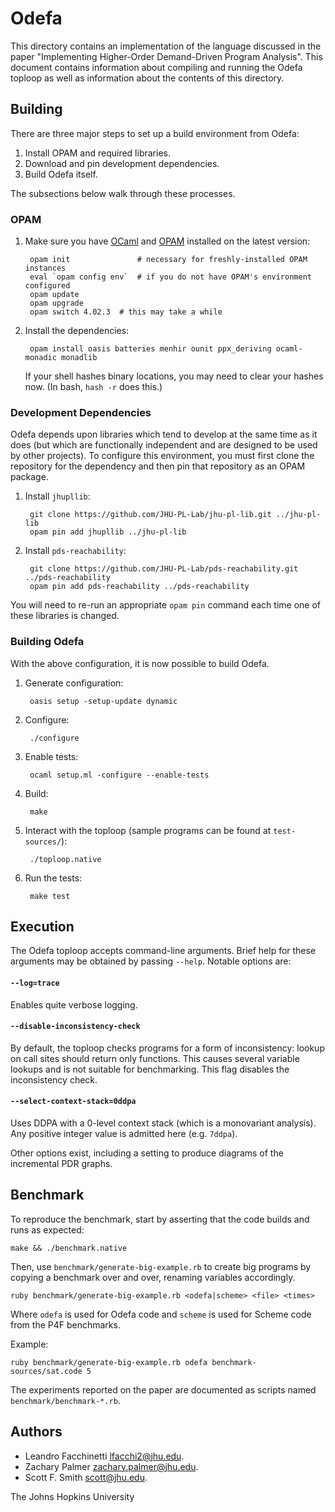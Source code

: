 Odefa
=====

This directory contains an implementation of the language discussed in the paper
"Implementing Higher-Order Demand-Driven Program Analysis".  This document contains
information about compiling and running the Odefa toploop as well as information
about the contents of this directory.

Building
--------

There are three major steps to set up a build environment from Odefa:

  1. Install OPAM and required libraries.
  2. Download and pin development dependencies.
  3. Build Odefa itself.

The subsections below walk through these processes.

### OPAM

1. Make sure you have [OCaml][ocaml] and [OPAM][opam] installed on the latest
   version:

        opam init               # necessary for freshly-installed OPAM instances
        eval `opam config env`  # if you do not have OPAM's environment configured
        opam update
        opam upgrade
        opam switch 4.02.3  # this may take a while

2. Install the dependencies:

        opam install oasis batteries menhir ounit ppx_deriving ocaml-monadic monadlib

   If your shell hashes binary locations, you may need to clear your hashes now.
   (In bash, `hash -r` does this.)

### Development Dependencies

Odefa depends upon libraries which tend to develop at the same time as it does
(but which are functionally independent and are designed to be used by other
projects).  To configure this environment, you must first clone the repository
for the dependency and then pin that repository as an OPAM package.

1. Install `jhupllib`:

        git clone https://github.com/JHU-PL-Lab/jhu-pl-lib.git ../jhu-pl-lib
        opam pin add jhupllib ../jhu-pl-lib

2. Install `pds-reachability`:

        git clone https://github.com/JHU-PL-Lab/pds-reachability.git ../pds-reachability
        opam pin add pds-reachability ../pds-reachability

You will need to re-run an appropriate `opam pin` command each time one of these
libraries is changed.

### Building Odefa

With the above configuration, it is now possible to build Odefa.

1. Generate configuration:

        oasis setup -setup-update dynamic

2. Configure:

        ./configure

3. Enable tests:

        ocaml setup.ml -configure --enable-tests

4. Build:

        make

5. Interact with the toploop (sample programs can be found at `test-sources/`):

        ./toploop.native

6. Run the tests:

        make test

Execution
---------

The Odefa toploop accepts command-line arguments.  Brief help for these
arguments may be obtained by passing `--help`.  Notable options are:

#### `--log=trace`

Enables quite verbose logging.

#### `--disable-inconsistency-check`

By default, the toploop checks programs for a form of inconsistency: lookup on
call sites should return only functions.  This causes several variable lookups
and is not suitable for benchmarking.  This flag disables the inconsistency
check.

#### `--select-context-stack=0ddpa`

Uses DDPA with a 0-level context stack (which is a monovariant analysis).  Any positive integer value is admitted here (e.g. `7ddpa`).

Other options exist, including a setting to produce diagrams of the incremental PDR graphs.

Benchmark
---------

To reproduce the benchmark, start by asserting that the code builds and runs as
expected:

    make && ./benchmark.native

Then, use `benchmark/generate-big-example.rb` to create big programs by copying
a benchmark over and over, renaming variables accordingly.

    ruby benchmark/generate-big-example.rb <odefa|scheme> <file> <times>

Where `odefa` is used for Odefa code and `scheme` is used for Scheme code from
the P4F benchmarks.

Example:

    ruby benchmark/generate-big-example.rb odefa benchmark-sources/sat.code 5

The experiments reported on the paper are documented as scripts named
`benchmark/benchmark-*.rb`.

Authors
-------

- Leandro Facchinetti <lfacchi2@jhu.edu>.
- Zachary Palmer <zachary.palmer@jhu.edu>.
- Scott F. Smith <scott@jhu.edu>.

The Johns Hopkins University


[ocaml]: https://ocaml.org/
[opam]: https://opam.ocaml.org/
[docker]: https://www.docker.com/
[docker-compose]: https://docs.docker.com/compose/

